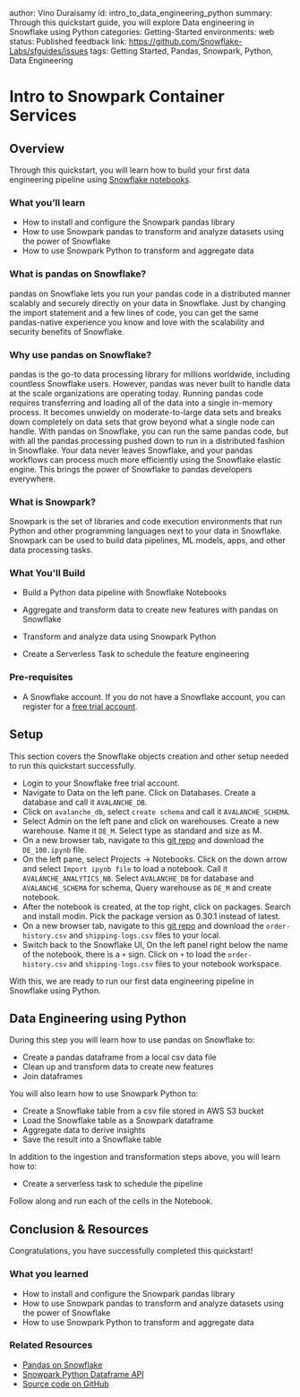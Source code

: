 author: Vino Duraisamy
id: intro_to_data_engineering_python
summary: Through this quickstart guide, you will explore Data engineering in Snowflake using Python
categories: Getting-Started
environments: web
status: Published 
feedback link: https://github.com/Snowflake-Labs/sfguides/issues
tags: Getting Started, Pandas, Snowpark, Python, Data Engineering

# Intro to Snowpark Container Services
<!-- ------------------------ -->

## Overview

Through this quickstart, you will learn how to build your first data engineering pipeline using [Snowflake notebooks](https://docs.snowflake.com/user-guide/ui-snowsight/notebooks). 

### What you’ll learn

* How to install and configure the Snowpark pandas library  
* How to use Snowpark pandas to transform and analyze datasets using the power of Snowflake  
* How to use Snowpark Python to transform and aggregate data

### What is pandas on Snowflake?

pandas on Snowflake lets you run your pandas code in a distributed manner scalably and securely directly on your data in Snowflake. Just by changing the import statement and a few lines of code, you can get the same pandas-native experience you know and love with the scalability and security benefits of Snowflake. 

### Why use pandas on Snowflake?

pandas is the go-to data processing library for millions worldwide, including countless Snowflake users. However, pandas was never built to handle data at the scale organizations are operating today. Running pandas code requires transferring and loading all of the data into a single in-memory process. It becomes unwieldy on moderate-to-large data sets and breaks down completely on data sets that grow beyond what a single node can handle. With pandas on Snowflake, you can run the same pandas code, but with all the pandas processing pushed down to run in a distributed fashion in Snowflake. Your data never leaves Snowflake, and your pandas workflows can process much more efficiently using the Snowflake elastic engine. This brings the power of Snowflake to pandas developers everywhere.

### What is Snowpark?

Snowpark is the set of libraries and code execution environments that run Python and other programming languages next to your data in Snowflake. Snowpark can be used to build data pipelines, ML models, apps, and other data processing tasks.

### What You'll Build

* Build a Python data pipeline with Snowflake Notebooks

* Aggregate and transform data to create new features with pandas on Snowflake

* Transform and analyze data using Snowpark Python

* Create a Serverless Task to schedule the feature engineering

### Pre-requisites

* A Snowflake account. If you do not have a Snowflake account, you can register for a [free trial account](https://signup.snowflake.com/).

<!-- ------------------------ -->
## Setup

This section covers the Snowflake objects creation and other setup needed to run this quickstart successfully.

* Login to your Snowflake free trial account.
* Navigate to Data on the left pane. Click on Databases. Create a database and call it `AVALANCHE_DB`.
* Click on `avalanche_db`, select `create schema` and call it `AVALANCHE_SCHEMA`.  
* Select Admin on the left pane and click on warehouses. Create a new warehouse. Name it `DE_M`. Select type as standard and size as M.  
* On a new browser tab, navigate to this [git repo](https://github.com/Snowflake-Labs/sf-samples/tree/main/samples/intro_to_de_python) and download the `DE_100.ipynb` file.
* On the left pane, select Projects -> Notebooks. Click on the down arrow and select `Import ipynb file` to load a notebook. Call it `AVALANCHE_ANALYTICS_NB`. Select `AVALANCHE_DB` for database and `AVALANCHE_SCHEMA` for schema, Query warehouse as `DE_M` and create notebook.  
* After the notebook is created, at the top right, click on packages. Search and install modin. Pick the package version as 0.30.1 instead of latest.
* On a new browser tab, navigate to this [git repo](https://github.com/Snowflake-Labs/sf-samples/tree/main/samples/intro_to_de_python) and download the `order-history.csv` and `shipping-logs.csv` files to your local.  
* Switch back to the Snowflake UI, On the left panel right below the name of the notebook, there is a `+` sign. Click on `+` to load the `order-history.csv` and `shipping-logs.csv` files to your notebook workspace.

With this, we are ready to run our first data engineering pipeline in Snowflake using Python.

<!-- ------------------------ -->
## Data Engineering using Python

During this step you will learn how to use pandas on Snowflake to:

* Create a pandas dataframe from a local csv data file  
* Clean up and transform data to create new features  
* Join dataframes

You will also learn how to use Snowpark Python to:

* Create a Snowflake table from a csv file stored in AWS S3 bucket  
* Load the Snowflake table as a Snowpark dataframe  
* Aggregate data to derive insights  
* Save the result into a Snowflake table

In addition to the ingestion and transformation steps above, you will learn how to:

* Create a serverless task to schedule the pipeline

Follow along and run each of the cells in the Notebook.

<!-- ------------------------ -->
## Conclusion & Resources

Congratulations, you have successfully completed this quickstart\! 

### What you learned

* How to install and configure the Snowpark pandas library  
* How to use Snowpark pandas to transform and analyze datasets using the power of Snowflake  
* How to use Snowpark Python to transform and aggregate data

### Related Resources

* [Pandas on Snowflake](https://docs.snowflake.com/developer-guide/snowpark/python/pandas-on-snowflake)  
* [Snowpark Python Dataframe API](https://docs.snowflake.com/en/developer-guide/snowpark/python/index)  
* [Source code on GitHub](https://github.com/Snowflake-Labs/sf-samples/tree/main/samples/intro\_to\_de\_python)  
